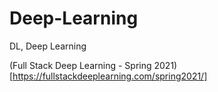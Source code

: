 # Deep-Learning
DL, Deep Learning

(Full Stack Deep Learning - Spring 2021)[https://fullstackdeeplearning.com/spring2021/]
